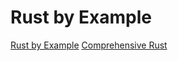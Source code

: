 # Rust by Example

[Rust by Example](https://doc.rust-lang.org/rust-by-example/index.html)
[Comprehensive Rust](https://google.github.io/comprehensive-rust/)
